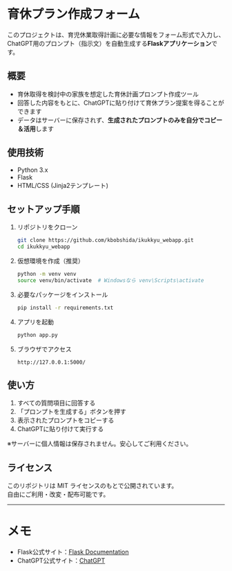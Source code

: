 # 育休プラン作成フォーム

このプロジェクトは、育児休業取得計画に必要な情報をフォーム形式で入力し、  
ChatGPT用のプロンプト（指示文）を自動生成する**Flaskアプリケーション**です。

## 概要

- 育休取得を検討中の家族を想定した育休計画プロンプト作成ツール
- 回答した内容をもとに、ChatGPTに貼り付けて育休プラン提案を得ることができます
- データはサーバーに保存されず、**生成されたプロンプトのみを自分でコピー＆活用**します

## 使用技術

- Python 3.x
- Flask
- HTML/CSS (Jinja2テンプレート)


## セットアップ手順

1. リポジトリをクローン
    ```bash
    git clone https://github.com/kbobshida/ikukkyu_webapp.git
    cd ikukkyu_webapp
    ```

2. 仮想環境を作成（推奨）
    ```bash
    python -m venv venv
    source venv/bin/activate  # Windowsなら venv\Scripts\activate
    ```

3. 必要なパッケージをインストール
    ```bash
    pip install -r requirements.txt
    ```

4. アプリを起動
    ```bash
    python app.py
    ```

5. ブラウザでアクセス
    ```
    http://127.0.0.1:5000/
    ```

## 使い方

1. すべての質問項目に回答する
2. 「プロンプトを生成する」ボタンを押す
3. 表示されたプロンプトをコピーする
4. ChatGPTに貼り付けて実行する

※サーバーに個人情報は保存されません。安心してご利用ください。

## ライセンス

このリポジトリは MIT ライセンスのもとで公開されています。  
自由にご利用・改変・配布可能です。

---

# メモ
- Flask公式サイト：[Flask Documentation](https://flask.palletsprojects.com/)
- ChatGPT公式サイト：[ChatGPT](https://chat.openai.com/)

